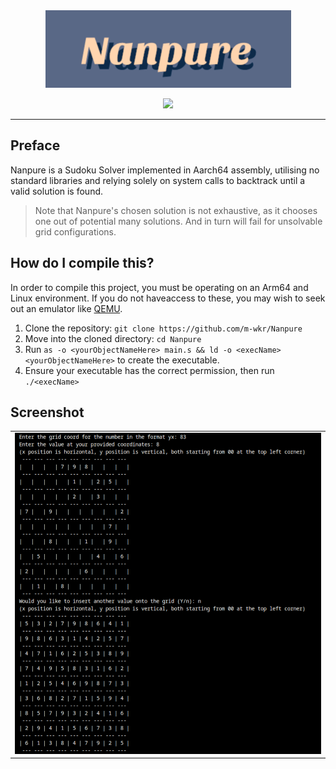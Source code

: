 <div align="center">
  <img src="/assets/Nanpure.png" alt="testing">
  <p></p>
  <img src="https://img.shields.io/badge/Language-Typescript-blue.svg?style=flat&logo=TypeScript&logoColor=FFF">
</div>

<hr>

## Preface

Nanpure is a Sudoku Solver implemented in Aarch64 assembly, utilising no standard libraries and relying solely on system calls to backtrack until a valid
solution is found. 
>Note that Nanpure's chosen solution is not exhaustive, as it chooses one out of potential many solutions. And in turn will fail for unsolvable grid
>configurations.

## How do I compile this?

In order to compile this project, you must be operating on an Arm64 and Linux environment. If you do not haveaccess to these, you 
may wish to seek out an emulator like [QEMU](https://www.qemu.org/).
1. Clone the repository: `git clone https://github.com/m-wkr/Nanpure`
2. Move into the cloned directory: `cd Nanpure`
3. Run `as -o <yourObjectNameHere> main.s && ld -o <execName> <yourObjectNameHere>` to create the executable.
4. Ensure your executable has the correct permission, then run `./<execName>`

## Screenshot

| |
| - |
|![](/assets/screenshot.png) |
